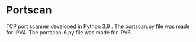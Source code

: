 # Portscan
TCP port scanner developed in Python 3.9 .
The portscan.py file was made for IPV4.
The portscan-6.py file was made for IPV6.
